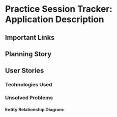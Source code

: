 # Practice Session Tracker: Application Description

## Important Links

## Planning Story

## User Stories

### Technologies Used

### Unsolved Problems

#### Entity Relationship Diagram:
